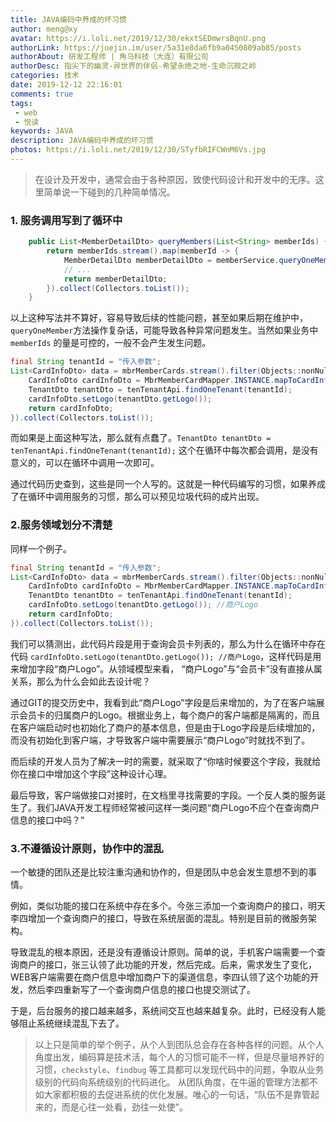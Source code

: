 ```yaml
---
title: JAVA编码中养成的坏习惯
author: meng@xy
avatar: https://i.loli.net/2019/12/30/ekxtSEDmwrsBqnU.png
authorLink: https://juejin.im/user/5a31e8da6fb9a0450809ab85/posts
authorAbout: 研发工程师 | 角马科技（大连）有限公司
authorDesc: 指尖下的幽灵-异世界的伴侣-希望永绝之地-生命沉寂之岭
categories: 技术
date: 2019-12-12 22:16:01
comments: true
tags: 
 - web
 - 悦读
keywords: JAVA
description: JAVA编码中养成的坏习惯
photos: https://i.loli.net/2019/12/30/STyfbRIFCWnM6Vs.jpg
---
```

> 在设计及开发中，通常会由于各种原因，致使代码设计和开发中的无序。这里简单说一下碰到的几种简单情况。

### 1. 服务调用写到了循环中
``` java
    public List<MemberDetailDto> queryMembers(List<String> memberIds) {
        return memberIds.stream().map(memberId -> {
            MemberDetailDto memberDetailDto = memberService.queryOneMember(memberId);
            // ...
            return memberDetailDto;
        }).collect(Collectors.toList());
    }
```
以上这种写法并不算好，容易导致后续的性能问题，甚至如果后期在维护中，`queryOneMember`方法操作复杂话，可能导致各种异常问题发生。当然如果业务中 `memberIds` 的量是可控的，一般不会产生发生问题。

``` java
final String tenantId = "传入参数";
List<CardInfoDto> data = mbrMemberCards.stream().filter(Objects::nonNull).map(mbrMemberCard -> {
    CardInfoDto cardInfoDto = MbrMemberCardMapper.INSTANCE.mapToCardInfoDto(mbrMemberCard);
    TenantDto tenantDto = tenTenantApi.findOneTenant(tenantId);
    cardInfoDto.setLogo(tenantDto.getLogo());
    return cardInfoDto;
}).collect(Collectors.toList());
```
而如果是上面这种写法，那么就有点蠢了。`TenantDto tenantDto = tenTenantApi.findOneTenant(tenantId);` 这个在循环中每次都会调用，是没有意义的，可以在循环中调用一次即可。

通过代码历史查到，这些是同一个人写的。这就是一种代码编写的习惯，如果养成了在循环中调用服务的习惯，那么可以预见垃圾代码的成片出现。

### 2.服务领域划分不清楚
同样一个例子。
``` java
final String tenantId = "传入参数";
List<CardInfoDto> data = mbrMemberCards.stream().filter(Objects::nonNull).map(mbrMemberCard -> {
    CardInfoDto cardInfoDto = MbrMemberCardMapper.INSTANCE.mapToCardInfoDto(mbrMemberCard);
    TenantDto tenantDto = tenTenantApi.findOneTenant(tenantId);
    cardInfoDto.setLogo(tenantDto.getLogo()); //商户Logo
    return cardInfoDto;
}).collect(Collectors.toList());
```
我们可以猜测出，此代码片段是用于查询会员卡列表的，那么为什么在循环中存在代码 `cardInfoDto.setLogo(tenantDto.getLogo()); //商户Logo`，这样代码是用来增加字段“商户Logo”。从领域模型来看， “商户Logo”与“会员卡”没有直接从属关系，那么为什么会如此去设计呢？

通过GIT的提交历史中，我看到此“商户Logo”字段是后来增加的，为了在客户端展示会员卡的归属商户的Logo。根据业务上，每个商户的客户端都是隔离的，而且在客户端启动时也初始化了商户的基本信息，但是由于Logo字段是后续增加的，而没有初始化到客户端，才导致客户端中需要展示“商户Logo”时就找不到了。

而后续的开发人员为了解决一时的需要，就采取了“你啥时候要这个字段，我就给你在接口中增加这个字段”这种设计心理。

最后导致，客户端做接口对接时，在文档里寻找需要的字段。一个反人类的服务诞生了。我们JAVA开发工程师经常被问这样一类问题“商户Logo不应个在查询商户信息的接口中吗？”

### 3.不遵循设计原则，协作中的混乱

一个敏捷的团队还是比较注重沟通和协作的，但是团队中总会发生意想不到的事情。

例如，类似功能的接口在系统中存在多个。今张三添加一个查询商户的接口，明天李四增加一个查询商户的接口，导致在系统层面的混乱。特别是目前的微服务架构。

导致混乱的根本原因，还是没有遵循设计原则。简单的说，手机客户端需要一个查询商户的接口，张三认领了此功能的开发，然后完成。后来，需求发生了变化，WEB客户端需要在商户信息中增加商户下的渠道信息，李四认领了这个功能的开发，然后李四重新写了一个查询商户信息的接口也提交测试了。

于是，后台服务的接口越来越多，系统间交互也越来越复杂。此时，已经没有人能够阻止系统继续混乱下去了。

> 以上只是简单的举个例子，从个人到团队总会存在各种各样的问题。从个人角度出发，编码算是技术活，每个人的习惯可能不一样，但是尽量培养好的习惯，`checkstyle`、`findbug` 等工具都可以发现代码中的问题，争取从业务级别的代码向系统级别的代码进化。 从团队角度，在牛逼的管理方法都不如大家都积极的去促进系统的优化发展。唯心的一句话，“队伍不是靠管起来的，而是心往一处看，劲往一处使”。
